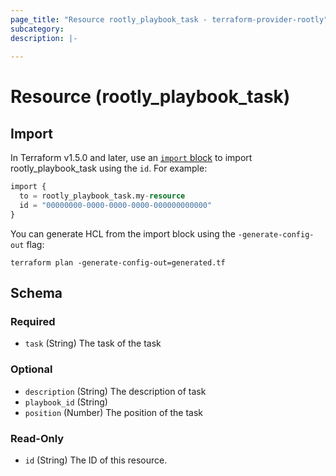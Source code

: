 ```yaml
---
page_title: "Resource rootly_playbook_task - terraform-provider-rootly"
subcategory:
description: |-
    
---
```


# Resource (rootly_playbook_task)





## Import

In Terraform v1.5.0 and later, use an [`import` block](https://developer.hashicorp.com/terraform/language/import) to import rootly_playbook_task using the `id`. For example:

```terraform
import {
  to = rootly_playbook_task.my-resource
  id = "00000000-0000-0000-0000-000000000000"
}
```

You can generate HCL from the import block using the `-generate-config-out` flag:

```console
terraform plan -generate-config-out=generated.tf
```

<!-- schema generated by tfplugindocs -->
## Schema

### Required

- `task` (String) The task of the task

### Optional

- `description` (String) The description of task
- `playbook_id` (String)
- `position` (Number) The position of the task

### Read-Only

- `id` (String) The ID of this resource.
